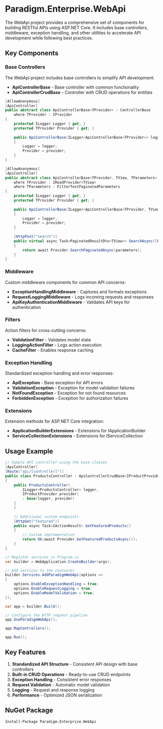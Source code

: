 # Paradigm.Enterprise.WebApi

The WebApi project provides a comprehensive set of components for building RESTful APIs using ASP.NET Core. It includes base controllers, middleware, exception handling, and other utilities to accelerate API development while following best practices.

## Key Components

### Base Controllers

The WebApi project includes base controllers to simplify API development:

- **ApiControllerBase** - Base controller with common functionality
- **ApiControllerCrudBase** - Controller with CRUD operations for entities

```csharp
[AllowAnonymous]
[ApiController]
public abstract class ApiControllerBase<TProvider> : ControllerBase
    where TProvider : IProvider
{
    protected ILogger Logger { get; }
    protected TProvider Provider { get; }
    
    public ApiControllerBase(ILogger<ApiControllerBase<TProvider>> logger, TProvider provider)
    {
        Logger = logger;
        Provider = provider;
    }
}

[AllowAnonymous]
[ApiController]
public abstract class ApiControllerBase<TProvider, TView, TParameters> : ControllerBase
    where TProvider : IReadProvider<TView>
    where TParameters : FilterTextPaginatedParameters
{
    protected ILogger Logger { get; }
    protected TProvider Provider { get; }
    
    public ApiControllerBase(ILogger<ApiControllerBase<TProvider, TView, TParameters>> logger, TProvider provider)
    {
        Logger = logger;
        Provider = provider;
    }
    
    [HttpPost("search")]
    public virtual async Task<PaginatedResultDto<TView>> SearchAsync([FromBody, Required] TParameters parameters)
    {
        return await Provider.SearchPaginatedAsync(parameters);
    }
}
```

### Middleware

Custom middleware components for common API concerns:

- **ExceptionHandlingMiddleware** - Captures and formats exceptions
- **RequestLoggingMiddleware** - Logs incoming requests and responses
- **ApiKeyAuthenticationMiddleware** - Validates API keys for authentication

### Filters

Action filters for cross-cutting concerns:

- **ValidationFilter** - Validates model state
- **LoggingActionFilter** - Logs action execution
- **CacheFilter** - Enables response caching

### Exception Handling

Standardized exception handling and error responses:

- **ApiException** - Base exception for API errors
- **ValidationException** - Exception for model validation failures
- **NotFoundException** - Exception for not found resources
- **ForbiddenException** - Exception for authorization failures

### Extensions

Extension methods for ASP.NET Core integration:

- **ApplicationBuilderExtensions** - Extensions for IApplicationBuilder
- **ServiceCollectionExtensions** - Extensions for IServiceCollection

## Usage Example

```csharp
// Sample API controller using the base classes
[ApiController]
[Route("api/[controller]")]
public class ProductsController : ApiControllerCrudBase<IProductProvider, ProductView, ProductEdit, ProductSearchParameters>
{
    public ProductsController(
        ILogger<ProductsController> logger,
        IProductProvider provider)
        : base(logger, provider)
    {
    }
    
    // Additional custom endpoints
    [HttpGet("featured")]
    public async Task<IActionResult> GetFeaturedProducts()
    {
        // Custom implementation
        return Ok(await Provider.GetFeaturedProductsAsync());
    }
}

// Register services in Program.cs
var builder = WebApplication.CreateBuilder(args);

// Add services to the container
builder.Services.AddParadigmWebApi(options =>
{
    options.EnableExceptionHandling = true;
    options.EnableRequestLogging = true;
    options.EnableModelValidation = true;
});

var app = builder.Build();

// Configure the HTTP request pipeline
app.UseParadigmWebApi();

app.MapControllers();

app.Run();
```

## Key Features

1. **Standardized API Structure** - Consistent API design with base controllers
2. **Built-in CRUD Operations** - Ready-to-use CRUD endpoints
3. **Exception Handling** - Consistent error responses
4. **Request Validation** - Automatic model validation
5. **Logging** - Request and response logging
6. **Performance** - Optimized JSON serialization

## NuGet Package

```
Install-Package Paradigm.Enterprise.WebApi
``` 